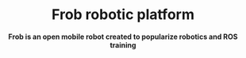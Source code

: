 <div align="center" style="text-align: center;">

<h1>Frob robotic platform</h1>

<p>
  <b>Frob is an open mobile robot created to popularize robotics and ROS training</b>
  <br
</p>
